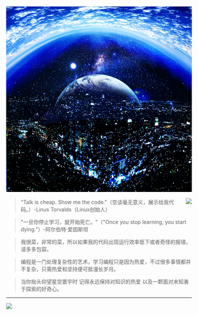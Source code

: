 <div align="center">
  <a href="https://github.com/Perseus037">
  </a>
</div>

[![](https://github.com/Perseus037/data/blob/master/%E4%BB%8A%E5%A4%9C%E3%80%81%E3%81%93%E3%81%AE%E6%98%9F%E3%81%AE%E4%B8%8B%E3%81%A7%E3%80%81%E6%84%9B%E3%81%8C.jpg)](https://github.com/Perseus037)

<a href="https://github.com/Perseus037">
  <img align="right" src="https://github-readme-stats.vercel.app/api?username=Perseus037&show_icons=true&icon_color=ffca28&title_color=ffa000" />
</a>

>"Talk is cheap. Show me the code."（空谈毫无意义，展示给我代码。）-Linus Torvalds（Linux创始人）

>"一旦你停止学习，就开始死亡。"（"Once you stop learning, you start dying."）-阿尔伯特·爱因斯坦

>我很菜，非常的菜，所以如果我的代码出现运行效率低下或者奇怪的报错，请多多包容。

>编程是一门处理复杂性的艺术，学习编程只是因为热爱，不过很多事情都并不复杂，只需热爱和坚持便可抵漫长岁月。

>当你抬头仰望星空寰宇时 记得永远保持对知识的热爱 以及一颗面对未知勇于探索的好奇心。

----

<a href="https://github.com/benx1n">
  <img align="left" src="https://github-readme-stats.vercel.app/api/top-langs/?username=benx1n&layout=compact&title_color=ffa000" />
</a>
